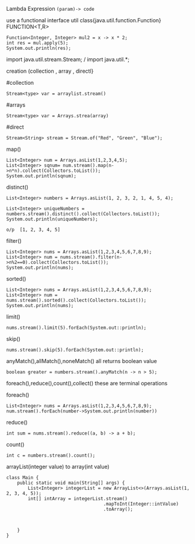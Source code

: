 
Lambda Expression
`(param)-> code`


use a functional interface 
util class{java.util.function.Function}
FUNCTION<T,R>

```
Function<Integer, Integer> mul2 = x -> x * 2;
int res = mul.apply(5);
System.out.println(res);
```


import java.util.stream.Stream;  / import java.util.*;


creation (collection , array , directl}

#collection

`Stream<type> var = arraylist.stream()`

#arrays

`Stream<type> var = Arrays.strea(array)`

#direct

`Stream<String> stream = Stream.of("Red", "Green", "Blue");`


map()

```
List<Integer> num = Arrays.asList(1,2,3,4,5);
List<Integer> sqnum= num.stream().map(n->n*n).collect(Collectors.toList());
System.out.println(sqnum);
```


distinct()
```
List<Integer> numbers = Arrays.asList(1, 2, 3, 2, 1, 4, 5, 4);
     
List<Integer> uniqueNumbers = numbers.stream().distinct().collect(Collectors.toList());
System.out.println(uniqueNumbers);
```
 `o/p  [1, 2, 3, 4, 5]`

filter()

```
List<Integer> nums = Arrays.asList(1,2,3,4,5,6,7,8,9);
List<Integer> num = nums.stream().filter(n->n%2==0).collect(Collectors.toList());
System.out.println(nums);
```

sorted()

```
List<Integer> nums = Arrays.asList(1,2,3,4,5,6,7,8,9);
List<Integer> num = nums.stream().sorted().collect(Collectors.toList());
System.out.println(nums);
```

limit()
```
nums.stream().limit(5).forEach(System.out::println);
```

skip()
```
nums.stream().skip(5).forEach(System.out::println);
```

anyMatch(),allMatch(),noneMatch()
all returns boolean value 
```
boolean greater = numbers.stream().anyMatch(n -> n > 5);
```


foreach(),reduce(),count(),collect()
these are terminal operations 
 
 foreach()

```
List<Integer> nums = Arrays.asList(1,2,3,4,5,6,7,8,9);
num.stream().forEach(number->System.out.println(number))
```

reduce()
```
int sum = nums.stream().reduce((a, b) -> a + b);
```

count()

```
int c = numbers.stream().count();
```


arrayList(integer value) to array(int value)

```
class Main {
    public static void main(String[] args) {
        List<Integer> integerList = new ArrayList<>(Arrays.asList(1, 2, 3, 4, 5));
        int[] intArray = integerList.stream()
                                    .mapToInt(Integer::intValue)  
                                    .toArray();                   

        
    
    }
}

```